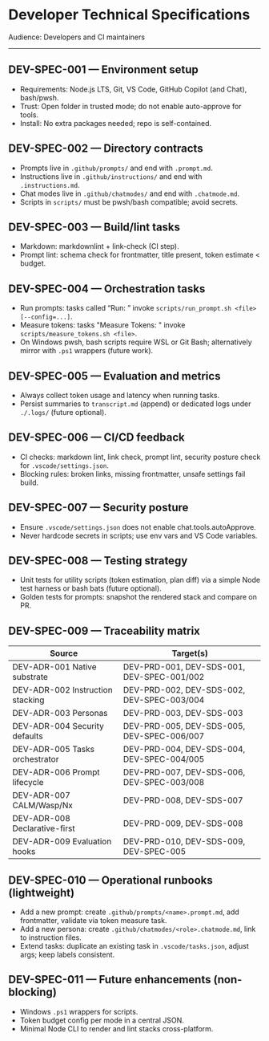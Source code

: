 # Developer Technical Specifications

Audience: Developers and CI maintainers

---

## DEV-SPEC-001 — Environment setup
- Requirements: Node.js LTS, Git, VS Code, GitHub Copilot (and Chat), bash/pwsh.
- Trust: Open folder in trusted mode; do not enable auto-approve for tools.
- Install: No extra packages needed; repo is self-contained.

## DEV-SPEC-002 — Directory contracts
- Prompts live in `.github/prompts/` and end with `.prompt.md`.
- Instructions live in `.github/instructions/` and end with `.instructions.md`.
- Chat modes live in `.github/chatmodes/` and end with `.chatmode.md`.
- Scripts in `scripts/` must be pwsh/bash compatible; avoid secrets.

## DEV-SPEC-003 — Build/lint tasks
- Markdown: markdownlint + link-check (CI step).
- Prompt lint: schema check for frontmatter, title present, token estimate < budget.

## DEV-SPEC-004 — Orchestration tasks
- Run prompts: tasks called “Run: <Name>” invoke `scripts/run_prompt.sh <file> [--config=...]`.
- Measure tokens: tasks "Measure Tokens: <Name>" invoke `scripts/measure_tokens.sh <file>`.
- On Windows pwsh, bash scripts require WSL or Git Bash; alternatively mirror with `.ps1` wrappers (future work).

## DEV-SPEC-005 — Evaluation and metrics
- Always collect token usage and latency when running tasks.
- Persist summaries to `transcript.md` (append) or dedicated logs under `./.logs/` (future optional).

## DEV-SPEC-006 — CI/CD feedback
- CI checks: markdown lint, link check, prompt lint, security posture check for `.vscode/settings.json`.
- Blocking rules: broken links, missing frontmatter, unsafe settings fail build.

## DEV-SPEC-007 — Security posture
- Ensure `.vscode/settings.json` does not enable chat.tools.autoApprove.
- Never hardcode secrets in scripts; use env vars and VS Code variables.

## DEV-SPEC-008 — Testing strategy
- Unit tests for utility scripts (token estimation, plan diff) via a simple Node test harness or bash bats (future optional).
- Golden tests for prompts: snapshot the rendered stack and compare on PR.

## DEV-SPEC-009 — Traceability matrix
| Source | Target(s) |
|-------|-----------|
| DEV-ADR-001 Native substrate | DEV-PRD-001, DEV-SDS-001, DEV-SPEC-001/002 |
| DEV-ADR-002 Instruction stacking | DEV-PRD-002, DEV-SDS-002, DEV-SPEC-003/004 |
| DEV-ADR-003 Personas | DEV-PRD-003, DEV-SDS-003 |
| DEV-ADR-004 Security defaults | DEV-PRD-005, DEV-SDS-005, DEV-SPEC-006/007 |
| DEV-ADR-005 Tasks orchestrator | DEV-PRD-004, DEV-SDS-004, DEV-SPEC-004/005 |
| DEV-ADR-006 Prompt lifecycle | DEV-PRD-007, DEV-SDS-006, DEV-SPEC-003/008 |
| DEV-ADR-007 CALM/Wasp/Nx | DEV-PRD-008, DEV-SDS-007 |
| DEV-ADR-008 Declarative-first | DEV-PRD-009, DEV-SDS-008 |
| DEV-ADR-009 Evaluation hooks | DEV-PRD-010, DEV-SDS-009, DEV-SPEC-005 |

## DEV-SPEC-010 — Operational runbooks (lightweight)
- Add a new prompt: create `.github/prompts/<name>.prompt.md`, add frontmatter, validate via token measure task.
- Add a new persona: create `.github/chatmodes/<role>.chatmode.md`, link to instruction files.
- Extend tasks: duplicate an existing task in `.vscode/tasks.json`, adjust args; keep labels consistent.

## DEV-SPEC-011 — Future enhancements (non-blocking)
- Windows `.ps1` wrappers for scripts.
- Token budget config per mode in a central JSON.
- Minimal Node CLI to render and lint stacks cross-platform.
